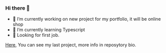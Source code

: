 ### Hi there 👋
- 🔭 I’m currently working on new project for my portfolio, it will be online shop
- 🌱 I’m currently learning Typescript
- 👯 Looking for first job.

[Here](https://mpawlak92.github.io/Portfolio/), You can see my last project, more info in reposytory bio.
<!--
**mpawlak92/mpawlak92** is a ✨ _special_ ✨ repository because its `README.md` (this file) appears on your GitHub profile.

Here are some ideas to get you started:

- 🔭 I’m currently working on ...
- 🌱 I’m currently learning ...
- 👯 I’m looking to collaborate on ...
- 🤔 I’m looking for help with ...
- 💬 Ask me about ...
- 📫 How to reach me: ...
- 😄 Pronouns: ...
- ⚡ Fun fact: ...
-->
